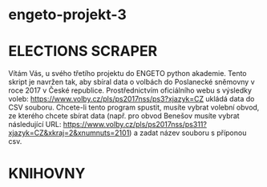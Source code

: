 # engeto-projekt-3
# ELECTIONS SCRAPER
Vítám Vás, u svého třetího projektu do ENGETO python akademie.
Tento skript je navržen tak, aby sbíral data o volbách do Poslanecké sněmovny v roce 2017 v České republice. Prostřednictvím oficiálního webu s výsledky voleb: https://www.volby.cz/pls/ps2017nss/ps3?xjazyk=CZ ukládá data do CSV souboru. Chcete-li tento program spustit, musíte vybrat volební obvod, ze kterého chcete sbírat data (např. pro obvod Benešov musíte vybrat následující URL: https://www.volby.cz/pls/ps2017nss/ps311?xjazyk=CZ&xkraj=2&xnumnuts=2101) a zadat název souboru s příponou csv.

# KNIHOVNY
